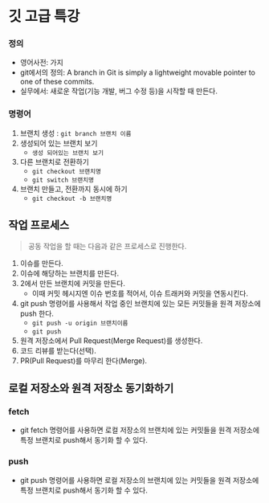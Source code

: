 # 깃 고급 특강

### 정의 
- 영어사전: 가지
- git에서의 정의: A branch in Git is simply a lightweight movable pointer to one of these commits.
- 실무에서: 새로운 작업(기능 개발, 버그 수정 등)을 시작할 때 만든다. 

### 명령어
1. 브랜치 생성 : `git branch 브랜치 이름`
2. 생성되어 있는 브랜치 보기
    * `생성 되어있는 브랜치 보기`
3. 다른 브랜치로 전환하기
   * `git checkout 브랜치명`
   * `git switch 브랜치명`
4. 브랜치 만들고, 전환까지 동시에 하기
   * `git checkout -b 브랜치명`

## 작업 프로세스
> 공동 작업을 할 때는 다음과 같은 프로세스로 진행한다. 
1. 이슈를 만든다. 
2. 이슈에 해당하는 브랜치를 만든다. 
3. 2에서 만든 브랜치에 커밋을 만든다. 
    * 이때 커밋 헤시지엔 이슈 번호를 적어서, 이슈 트래커와 커밋을 연동시킨다. 
4. git push 명령어를 사용해서 작업 중인 브랜치에 있는 모든 커밋들을 원격 저장소에 push 한다. 
    * `git push -u origin 브랜치이름`
    * `git push`
5. 원격 저장소에서 Pull Request(Merge Request)를 생성한다. 
6. 코드 리뷰를 받는다(선택).
7. PR(Pull Request)를 마무리 한다(Merge).
    
## 로컬 저장소와 원격 저장소 동기화하기

### fetch
- git fetch 명령어를 사용하면 로컬 저장소의 브랜치에 있는 커밋들을 원격 저장소에 특정 브랜치로 push해서 동기화 할 수 있다.

### push
- git push 명령어를 사용하면 로컬 저장소의 브랜치에 있는 커밋들을 원격 저장소에 특정 브랜치로 push해서 동기화 할 수 있다.